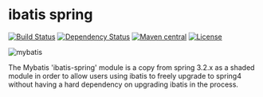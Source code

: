 ibatis spring
=============

[![Build Status](https://travis-ci.org/mybatis/ibatis-spring.svg?branch=master)](https://travis-ci.org/mybatis/ibatis-spring)
[![Dependency Status](https://www.versioneye.com/user/projects/571ba2e5fcd19a00518565f2/badge.svg?style=flat)](https://www.versioneye.com/user/projects/571ba2e5fcd19a00518565f2)
[![Maven central](https://maven-badges.herokuapp.com/maven-central/org.mybatis/mybatis-2-spring/badge.svg)](https://maven-badges.herokuapp.com/maven-central/org.mybatis/mybatis-2-spring)
[![License](http://img.shields.io/:license-apache-brightgreen.svg)](http://www.apache.org/licenses/LICENSE-2.0.html)

![mybatis](http://mybatis.github.io/images/mybatis-logo.png)

The Mybatis 'ibatis-spring' module is a copy from spring 3.2.x as a shaded module in order to allow users using ibatis to 
freely upgrade to spring4 without having a hard dependency on upgrading ibatis in the process.


